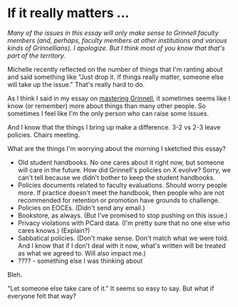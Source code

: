 If it really matters ...
========================

*Many of the issues in this essay will only make sense to Grinnell
faculty members (and, perhaps, faculty members at other institutions
and various kinds of Grinnellians).  I apologize.  But I think most of
you know that that's part of the territory.*

Michelle recently reflected on the number of things that I'm ranting
about and said something like "Just drop it.  If things really matter,
someone else will take up the issue."  That's really hard to do.

As I think I said in my essay on [mastering
Grinnell](mastering-grinnell.html), it sometimes seems like I know
(or remember) more about things than many other people.  So sometimes
I feel like I'm the only person who can raise some issues.

And I know that the things I bring up make a difference.  3-2 vs 2-3
leave policies.  Chairs meeting.

What are the things I'm worrying about the morning I sketched this essay?

* Old student handbooks.  No one cares about it right now, but someone
  will care in the future.  How did Grinnell's policies on X evolve?
  Sorry, we can't tell because we didn't bother to keep the student
  handbooks.
* Policies documents related to faculty evaluations.  Should worry 
  people more.  If practice doesn't meet the handbook, then people who are
  not recommended for retention or promotion have grounds to challenge.
* Policies on EOCEs.  (Didn't send any email.)
* Bookstore, as always.  (But I've promised to stop pushing on this issue.)
* Privacy violations with PCard data.  (I'm pretty sure that no one else
  who cares knows.)  (Explain?)
* Sabbatical policies.  (Don't make sense.  Don't match what we were
  told.  And I know that if I don't deal with it now, what's written
  will be treated as what we agreed to.  Will also impact me.)
* ???? - something else I was thinking about

Bleh.

"Let someone else take care of it."  It seems so easy to say.  But what
if everyone felt that way?

